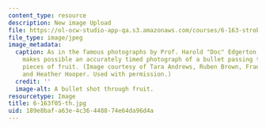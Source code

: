 ```yaml
---
content_type: resource
description: New image Upload
file: https://ol-ocw-studio-app-qa.s3.amazonaws.com/courses/6-163-strobe-project-laboratory-fall-2005/189e8bafa63e4c36448874e64da96d4a_6-163f05-th.jpg
file_type: image/jpeg
image_metadata:
  caption: As in the famous photographs by Prof. Harold "Doc" Edgerton, strobe lighting
    makes possible an accurately timed photograph of a bullet passing through two
    pieces of fruit. (Image courtesy of Tara Andrews, Ruben Brown, Francisco Delatorre,
    and Heather Hooper. Used with permission.)
  credit: ''
  image-alt: A bullet shot through fruit.
resourcetype: Image
title: 6-163f05-th.jpg
uid: 189e8baf-a63e-4c36-4488-74e64da96d4a
---
```

